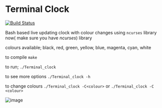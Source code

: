 # Terminal Clock

[![Build Status](https://travis-ci.org/namila007/Terminal-Clock.svg?branch=master)](https://travis-ci.org/namila007/Terminal-Clock)


Bash based live updating clock with colour changes
using `ncurses` library now( make sure you have *ncurses*) library

colours available;
	black, red, green, yellow, blue, magenta, cyan, white

to compile
	`make`

to run;
	`./Terminal_clock`

to see more options
	`./Terminal_clock -h`

to change colours
	`./Terminal_clock -C<colour>`  or `./Terminal_clock -C <colour>` 


![image](https://user-images.githubusercontent.com/18147085/28996867-804a7a8c-7a25-11e7-9bf4-1628e677a03b.png)

